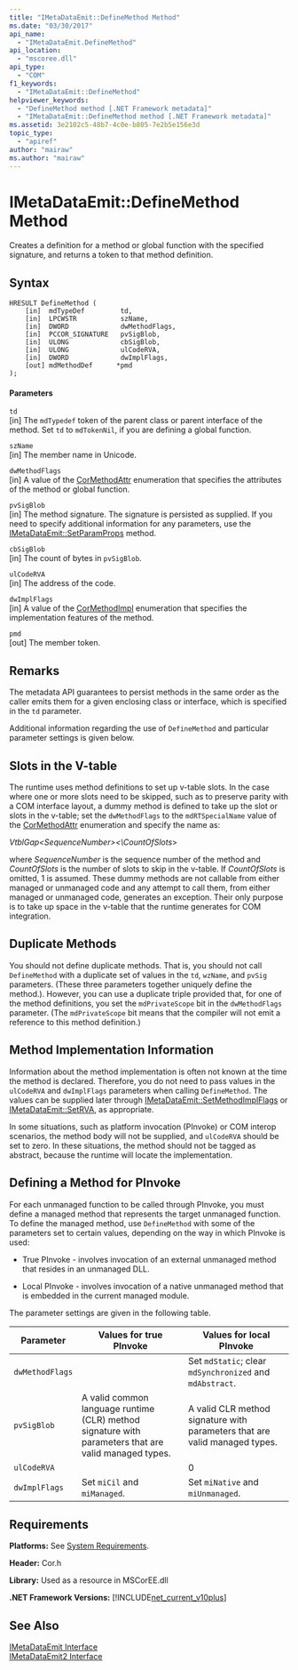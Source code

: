 ```yaml
---
title: "IMetaDataEmit::DefineMethod Method"
ms.date: "03/30/2017"
api_name: 
  - "IMetaDataEmit.DefineMethod"
api_location: 
  - "mscoree.dll"
api_type: 
  - "COM"
f1_keywords: 
  - "IMetaDataEmit::DefineMethod"
helpviewer_keywords: 
  - "DefineMethod method [.NET Framework metadata]"
  - "IMetaDataEmit::DefineMethod method [.NET Framework metadata]"
ms.assetid: 3e2102c5-48b7-4c0e-b805-7e2b5e156e3d
topic_type: 
  - "apiref"
author: "mairaw"
ms.author: "mairaw"
---
```

# IMetaDataEmit::DefineMethod Method
Creates a definition for a method or global function with the specified signature, and returns a token to that method definition.  
  
## Syntax  
  
```  
HRESULT DefineMethod (      
    [in]  mdTypeDef         td,   
    [in]  LPCWSTR           szName,   
    [in]  DWORD             dwMethodFlags,   
    [in]  PCCOR_SIGNATURE   pvSigBlob,   
    [in]  ULONG             cbSigBlob,   
    [in]  ULONG             ulCodeRVA,   
    [in]  DWORD             dwImplFlags,   
    [out] mdMethodDef      *pmd  
);  
```  
  
#### Parameters  
 `td`  
 [in] The `mdTypedef` token of the parent class or parent interface of the method. Set `td` to `mdTokenNil`, if you are defining a global function.  
  
 `szName`  
 [in] The member name in Unicode.  
  
 `dwMethodFlags`  
 [in] A value of the [CorMethodAttr](../../../../docs/framework/unmanaged-api/metadata/cormethodattr-enumeration.md) enumeration that specifies the attributes of the method or global function.  
  
 `pvSigBlob`  
 [in] The method signature. The signature is persisted as supplied. If you need to specify additional information for any parameters, use the [IMetaDataEmit::SetParamProps](../../../../docs/framework/unmanaged-api/metadata/imetadataemit-setparamprops-method.md) method.  
  
 `cbSigBlob`  
 [in] The count of bytes in `pvSigBlob`.  
  
 `ulCodeRVA`  
 [in] The address of the code.  
  
 `dwImplFlags`  
 [in] A value of the [CorMethodImpl](../../../../docs/framework/unmanaged-api/metadata/cormethodimpl-enumeration.md) enumeration that specifies the implementation features of the method.  
  
 `pmd`  
 [out] The member token.  
  
## Remarks  
 The metadata API guarantees to persist methods in the same order as the caller emits them for a given enclosing class or interface, which is specified in the `td` parameter.  
  
 Additional information regarding the use of `DefineMethod` and particular parameter settings is given below.  
  
## Slots in the V-table  
 The runtime uses method definitions to set up v-table slots. In the case where one or more slots need to be skipped, such as to preserve parity with a COM interface layout, a dummy method is defined to take up the slot or slots in the v-table; set the `dwMethodFlags` to the `mdRTSpecialName` value of the [CorMethodAttr](../../../../docs/framework/unmanaged-api/metadata/cormethodattr-enumeration.md) enumeration and specify the name as:  
  
 *VtblGap\<*SequenceNumber*>\<\\*<em>CountOfSlots</em>>
  
 where *SequenceNumber* is the sequence number of the method and *CountOfSlots* is the number of slots to skip in the v-table. If *CountOfSlots* is omitted, 1 is assumed. These dummy methods are not callable from either managed or unmanaged code and any attempt to call them, from either managed or unmanaged code, generates an exception. Their only purpose is to take up space in the v-table that the runtime generates for COM integration.  
  
## Duplicate Methods  
 You should not define duplicate methods. That is, you should not call `DefineMethod` with a duplicate set of values in the `td`, `wzName`, and `pvSig` parameters. (These three parameters together uniquely define the method.). However, you can use a duplicate triple provided that, for one of the method definitions, you set the `mdPrivateScope` bit in the `dwMethodFlags` parameter. (The `mdPrivateScope` bit means that the compiler will not emit a reference to this method definition.)  
  
## Method Implementation Information  
 Information about the method implementation is often not known at the time the method is declared. Therefore, you do not need to pass values in the `ulCodeRVA` and `dwImplFlags` parameters when calling `DefineMethod`. The values can be supplied later through [IMetaDataEmit::SetMethodImplFlags](../../../../docs/framework/unmanaged-api/metadata/imetadataemit-setmethodimplflags-method.md) or [IMetaDataEmit::SetRVA](../../../../docs/framework/unmanaged-api/metadata/imetadataemit-setrva-method.md), as appropriate.  
  
 In some situations, such as platform invocation (PInvoke) or COM interop scenarios, the method body will not be supplied, and `ulCodeRVA` should be set to zero. In these situations, the method should not be tagged as abstract, because the runtime will locate the implementation.  
  
## Defining a Method for PInvoke  
 For each unmanaged function to be called through PInvoke, you must define a managed method that represents the target unmanaged function. To define the managed method, use `DefineMethod` with some of the parameters set to certain values, depending on the way in which PInvoke is used:  
  
-   True PInvoke - involves invocation of an external unmanaged method that resides in an unmanaged DLL.  
  
-   Local PInvoke - involves invocation of a native unmanaged method that is embedded in the current managed module.  
  
 The parameter settings are given in the following table.  
  
|Parameter|Values for true PInvoke|Values for local PInvoke|  
|---------------|-----------------------------|------------------------------|  
|`dwMethodFlags`||Set `mdStatic`; clear `mdSynchronized` and `mdAbstract`.|  
|`pvSigBlob`|A valid common language runtime (CLR) method signature with parameters that are valid managed types.|A valid CLR method signature with parameters that are valid managed types.|  
|`ulCodeRVA`||0|  
|`dwImplFlags`|Set `miCil` and `miManaged`.|Set `miNative` and `miUnmanaged`.|  
  
## Requirements  
 **Platforms:** See [System Requirements](../../../../docs/framework/get-started/system-requirements.md).  
  
 **Header:** Cor.h  
  
 **Library:** Used as a resource in MSCorEE.dll  
  
 **.NET Framework Versions:** [!INCLUDE[net_current_v10plus](../../../../includes/net-current-v10plus-md.md)]  
  
## See Also  
 [IMetaDataEmit Interface](../../../../docs/framework/unmanaged-api/metadata/imetadataemit-interface.md)  
 [IMetaDataEmit2 Interface](../../../../docs/framework/unmanaged-api/metadata/imetadataemit2-interface.md)
